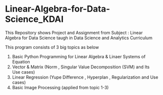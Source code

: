# Linear-Algebra-for-Data-Science_KDAI

This Repository shows Project and Assignment 
from Subject : Linear Algebra for Data Science taugh in Data Science and Analytics Curriculum

This program consists of 3 big topics as below
1. Basic Python Programming for Linear Algebra & Linaer Systems of Equation
2. Vector & Matrix (Norm , Singular Value Decomposition (SVM) and Its Use cases)
3. Linear Regression (Yupe Difference , Hyperplan , Regularization and Use cases)
4. Basic Image Processing (applied from topic 1-3)
